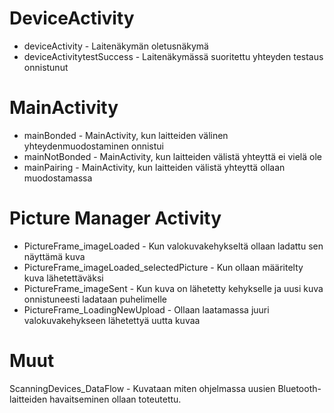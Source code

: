# DeviceActivity
 * deviceActivity - Laitenäkymän oletusnäkymä
 * deviceActivitytestSuccess - Laitenäkymässä suoritettu yhteyden testaus onnistunut
 
 # MainActivity
 * mainBonded - MainActivity, kun laitteiden välinen yhteydenmuodostaminen onnistui
 * mainNotBonded - MainActivity, kun laitteiden välistä yhteyttä ei vielä ole
 * mainPairing - MainActivity, kun laitteiden välistä yhteyttä ollaan muodostamassa
 
 # Picture Manager Activity
 * PictureFrame_imageLoaded - Kun valokuvakehykseltä ollaan ladattu sen näyttämä kuva
 * PictureFrame_imageLoaded_selectedPicture - Kun ollaan määritelty kuva lähetettäväksi
 * PictureFrame_imageSent - Kun kuva on lähetetty kehykselle ja uusi kuva onnistuneesti ladataan puhelimelle
 * PictureFrame_LoadingNewUpload - Ollaan laatamassa juuri valokuvakehykseen lähetettyä uutta kuvaa

# Muut
ScanningDevices_DataFlow - Kuvataan miten ohjelmassa uusien Bluetooth-laitteiden havaitseminen ollaan toteutettu.